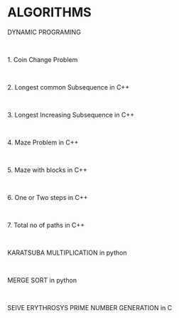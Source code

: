 # ALGORITHMS
<p>DYNAMIC PROGRAMING</p><br>
<p>1. Coin Change Problem</p><br>
<p>2. Longest common Subsequence in C++</p><br>
<p>3. Longest Increasing Subsequence in C++</p><br>
<p>4. Maze Problem in C++</p><br>
<p>5. Maze with blocks in C++</p><br>
<p>6. One or Two steps in C++</p><br>
<p>7. Total no of paths in C++</p><br>
<p>KARATSUBA MULTIPLICATION in python</p><br>
<p>MERGE SORT in python</p><br>
<p>SEIVE ERYTHROSYS PRIME NUMBER GENERATION in C </p><br>

